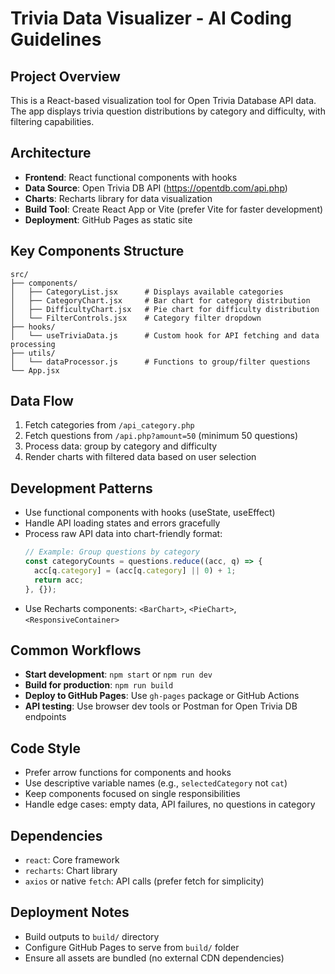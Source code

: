 # Trivia Data Visualizer - AI Coding Guidelines

## Project Overview
This is a React-based visualization tool for Open Trivia Database API data. The app displays trivia question distributions by category and difficulty, with filtering capabilities.

## Architecture
- **Frontend**: React functional components with hooks
- **Data Source**: Open Trivia DB API (https://opentdb.com/api.php)
- **Charts**: Recharts library for data visualization
- **Build Tool**: Create React App or Vite (prefer Vite for faster development)
- **Deployment**: GitHub Pages as static site

## Key Components Structure
```
src/
├── components/
│   ├── CategoryList.jsx      # Displays available categories
│   ├── CategoryChart.jsx     # Bar chart for category distribution
│   ├── DifficultyChart.jsx   # Pie chart for difficulty distribution
│   └── FilterControls.jsx    # Category filter dropdown
├── hooks/
│   └── useTriviaData.js      # Custom hook for API fetching and data processing
├── utils/
│   └── dataProcessor.js      # Functions to group/filter questions
└── App.jsx
```

## Data Flow
1. Fetch categories from `/api_category.php`
2. Fetch questions from `/api.php?amount=50` (minimum 50 questions)
3. Process data: group by category and difficulty
4. Render charts with filtered data based on user selection

## Development Patterns
- Use functional components with hooks (useState, useEffect)
- Handle API loading states and errors gracefully
- Process raw API data into chart-friendly format:
  ```javascript
  // Example: Group questions by category
  const categoryCounts = questions.reduce((acc, q) => {
    acc[q.category] = (acc[q.category] || 0) + 1;
    return acc;
  }, {});
  ```
- Use Recharts components: `<BarChart>`, `<PieChart>`, `<ResponsiveContainer>`

## Common Workflows
- **Start development**: `npm start` or `npm run dev`
- **Build for production**: `npm run build`
- **Deploy to GitHub Pages**: Use `gh-pages` package or GitHub Actions
- **API testing**: Use browser dev tools or Postman for Open Trivia DB endpoints

## Code Style
- Prefer arrow functions for components and hooks
- Use descriptive variable names (e.g., `selectedCategory` not `cat`)
- Keep components focused on single responsibilities
- Handle edge cases: empty data, API failures, no questions in category

## Dependencies
- `react`: Core framework
- `recharts`: Chart library
- `axios` or native `fetch`: API calls (prefer fetch for simplicity)

## Deployment Notes
- Build outputs to `build/` directory
- Configure GitHub Pages to serve from `build/` folder
- Ensure all assets are bundled (no external CDN dependencies)